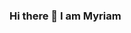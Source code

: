 ### Hi there 👋 I am Myriam 

<!--
**MyriamTazi/MyriamTazi** is a ✨ _special_ ✨ repository because its `README.md` (this file) appears on your GitHub profile.

Here are some ideas to get you started:

- 🔭 I’m currently working on becoming a software engineer
- 🌱 I’m currently learning Python, HTML, CSS and in the future, Javascript
- 👯 I’m looking to collaborate on anything I can add value to
- 🤔 I’m looking for help with small projects as I go
- 💬 Ask me about very basic Python
- 📫 How to reach me: LinkedIn - Myriam Tazi, ![Twitter - Myriam90s](https://twitter.com/myriam90s)
- 😄 Pronouns: She/Her

-->
